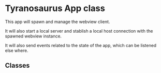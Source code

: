 # Tyranosaurus App class

This app will spawn and manage the webview client.

It will also start a local server and stablish a local host connection with the spawned webview instance.

It will also send events related to the state of the app, which can be listened else where.

## Classes


  


